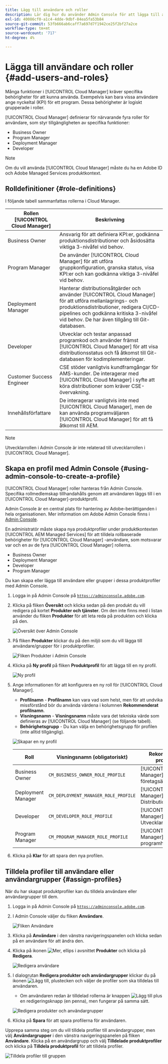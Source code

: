```yaml
---
title: Lägg till användare och roller
description: Lär dig hur du använder Admin Console för att lägga till användare och roller och skapa profiler.
exl-id: 40086cf0-a1c4-4dde-9dbf-84ea5fa53b84
source-git-commit: 53fb666ab6caff7a697d7f1942ce25f2bf27a2ce
workflow-type: tm+mt
source-wordcount: '717'
ht-degree: 4%

---
```



# Lägga till användare och roller {#add-users-and-roles}

Många funktioner i [!UICONTROL Cloud Manager] kräver specifika behörigheter för att kunna använda. Exempelvis kan bara vissa användare ange nyckeltal (KPI) för ett program. Dessa behörigheter är logiskt grupperade i roller.

[!UICONTROL Cloud Manager] definierar för närvarande fyra roller för användare, som styr tillgängligheten av specifika funktioner:

* Business Owner
* Program Manager
* Deployment Manager
* Developer

>[!NOTE]
>
>Om du vill använda [!UICONTROL Cloud Manager] måste du ha en Adobe ID och Adobe Managed Services produktkontext.

## Rolldefinitioner {#role-definitions}

I följande tabell sammanfattas rollerna i Cloud Manager.

| Rollen [!UICONTROL Cloud Manager] | Beskrivning |
| --- | --- |
| Business Owner | Ansvarig för att definiera KPI:er, godkänna produktionsdistributioner och åsidosätta viktiga 3-nivåfel vid behov. |
| Program Manager | De använder [!UICONTROL Cloud Manager] för att utföra gruppkonfiguration, granska status, visa KPI:er och kan godkänna viktiga 3-nivåfel vid behov. |
| Deployment Manager | Hanterar distributionsåtgärder och använder [!UICONTROL Cloud Manager] för att utföra mellanlagrings- och produktionsdistributioner, redigera CI/CD-pipelines och godkänna kritiska 3-nivåfel vid behov. De har även tillgång till Git-databasen. |
| Developer | Utvecklar och testar anpassad programkod och använder främst [!UICONTROL Cloud Manager] för att visa distributionsstatus och få åtkomst till Git-databasen för kodimplementeringar. |
| Customer Success Engineer | CSE stöder vanligtvis kundframgångar för AMS-kunder. De interagerar med [!UICONTROL Cloud Manager] i syfte att köra distributioner som kräver CSE-övervakning. |
| Innehållsförfattare | De interagerar vanligtvis inte med [!UICONTROL Cloud Manager], men de kan använda programväljaren [!UICONTROL Cloud Manager] för att få åtkomst till AEM. |

>[!NOTE]
>
>Utvecklarrollen i Admin Console är inte relaterad till utvecklarrollen i [!UICONTROL Cloud Manager].

## Skapa en profil med Admin Console {#using-admin-console-to-create-a-profile}

[!UICONTROL Cloud Manager] roller hanteras från Admin Console. Specifika rollmedlemskap tillhandahålls genom att användaren läggs till i en [!UICONTROL Cloud Manager]-produktprofil.

Admin Console är en central plats för hantering av Adobe-berättiganden i hela organisationen. Mer information om Adobe Admin Console finns i [Admin Console](https://helpx.adobe.com/enterprise/using/admin-console.html).

En administratör måste skapa nya produktprofiler under produktkontexten [!UICONTROL AEM Managed Services] för att tilldela rollbaserade behörigheter för [!UICONTROL Cloud Manager] -användare, som motsvarar var och en av de fyra [!UICONTROL Cloud Manager] rollerna.

* Business Owner
* Deployment Manager
* Developer
* Program Manager

Du kan skapa eller lägga till användare eller grupper i dessa produktprofiler med Admin Console.

1. Logga in på Admin Console på [`https://adminconsole.adobe.com`](https://adminconsole.adobe.com).

1. Klicka på fliken **Översikt** och klicka sedan på den produkt du vill redigera på kortet **Produkter och tjänster**. Om den inte finns med i listan använder du fliken **Produkter** för att leta reda på produkten och klicka på den.

   ![Översikt över Admin Console ](/help/assets/admin-console-overview.png)

1. På fliken **Produkter** klickar du på den miljö som du vill lägga till användare/grupper för i produktprofiler.

   ![Fliken Produkter i Admin Console](/help/assets/admin-console-product.png)

1. Klicka på **Ny profil** på fliken **Produktprofil** för att lägga till en ny profil.

   ![Ny profil](/help/assets/admin-console-product-profiles.png)

1. Ange informationen för att konfigurera en ny roll för [!UICONTROL Cloud Manager].

   * **Profilnamn** - **Profilnamn** kan vara vad som helst, men för att undvika missförstånd bör du använda värdena i kolumnen **Rekommenderat profilnamn**.
   * **Visningsnamn** - **Visningsnamn** måste vara det tekniska värde som definieras av [!UICONTROL Cloud Manager] (se följande tabell).
   * **Behörighetsgrupp** - Du kan välja en behörighetsgrupp för profilen (inte alltid tillgänglig).

   ![Skapar en ny profil](/help/assets/screen_shot_2018-05-04at171819.png)

   | Roll | Visningsnamn (obligatoriskt) | Rekommenderat profilnamn |
   |---|---|---|
   | Business Owner | `CM_BUSINESS_OWNER_ROLE_PROFILE` | [!UICONTROL Cloud Manager] - Roll för företagsägare |
   | Deployment Manager | `CM_DEPLOYMENT_MANAGER_ROLE_PROFILE` | [!UICONTROL Cloud Manager] - Distributionshanterarroll |
   | Developer | `CM_DEVELOPER_ROLE_PROFILE` | [!UICONTROL Cloud Manager] - Utvecklarroll |
   | Program Manager | `CM_PROGRAM_MANAGER_ROLE_PROFILE` | [!UICONTROL Cloud Manager] - rollen programhanterare |


1. Klicka på **Klar** för att spara den nya profilen.

## Tilldela profiler till användare eller användargrupper {#assign-profiles}

När du har skapat produktprofiler kan du tilldela användare eller användargrupper till dem.

1. Logga in på Admin Console på [`https://adminconsole.adobe.com`](https://adminconsole.adobe.com).

1. I Admin Console väljer du fliken **Användare**.

   ![Fliken Användare](/help/assets/admin-console-users.png)

1. Klicka på **Användare** i den vänstra navigeringspanelen och klicka sedan på en användare för att ändra den.

1. Klicka på ikonen ![Mer, ellips](https://spectrum.adobe.com/static/icons/workflow_18/Smock_More_18_N.svg) i avsnittet **Produkter** och klicka på **Redigera**.

   ![Redigera användare](/help/assets/admin-console-edit-user.png)

1. I dialogrutan **Redigera produkter och användargrupper** klickar du på ikonen ![Lägg till, plustecken](https://spectrum.adobe.com/static/icons/workflow_18/Smock_Add_18_N.svg) och väljer de profiler som ska tilldelas till användaren.

   * Om användaren redan är tilldelad rollerna är knappen ![Lägg till plus](https://spectrum.adobe.com/static/icons/workflow_18/Smock_Add_18_N.svg) en redigeringsknapp (en penna), men fungerar på samma sätt.

   ![Redigera produkter och användargrupper](/help/assets/admin-console-edit-products-and-user-groups.png)

1. Klicka på **Spara** för att spara profilerna för användaren.

Upprepa samma steg om du vill tilldela profiler till användargrupper, men välj **Användargrupper** i den vänstra navigeringspanelen på fliken **Användare**. Klicka på en användargrupp och välj **Tilldelade produktprofiler** och klicka på **Tilldela produktprofil** för att tilldela profiler.

![Tilldela profiler till gruppen](/help/assets/admin-console-edit-user-groups.png)
